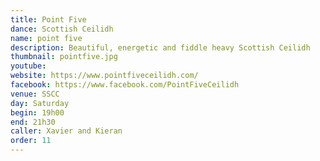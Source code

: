 ```yaml
---
title: Point Five
dance: Scottish Ceilidh
name: point five
description: Beautiful, energetic and fiddle heavy Scottish Ceilidh
thumbnail: pointfive.jpg
youtube: 
website: https://www.pointfiveceilidh.com/
facebook: https://www.facebook.com/PointFiveCeilidh
venue: SSCC
day: Saturday
begin: 19h00
end: 21h30
caller: Xavier and Kieran
order: 11
---
```

